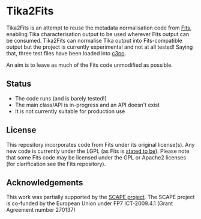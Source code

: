 Tika2Fits
=========

Tika2Fits is an attempt to reuse the metadata normalisation code from [Fits](https://github.com/harvard-lts/fits), enabling Tika characterisation output to be used wherever Fits output can be consumed.  Tika2Fits can normalise Tika output into Fits-compatible output but the project is currently experimental and not at all tested!  Saying that, three test files have been loaded into [c3po](https://github.com/openplanets/c3po).

An aim is to leave as much of the Fits code unmodified as possible.

Status
------

* The code runs (and is barely tested!)
* The main class/API is in-progress and an API doesn't exist
* It is not currently suitable for production use 

License
-------

This repository incorporates code from Fits under its original license(s).  Any new code is currently under the LGPL (as Fits is [stated to be](http://projects.iq.harvard.edu/fits)). Please note that some Fits code may be licensed under the GPL or Apache2 licenses (for clarification see the Fits repository). 

Acknowledgements
----------------

This work was partially supported by the [SCAPE project](http://scape-project.eu/). The SCAPE project is co-funded by the European Union under FP7 ICT-2009.4.1 (Grant Agreement number 270137)
